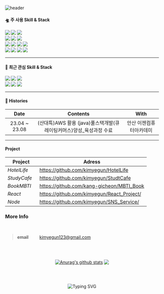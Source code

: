###
<div align="left">
  
![header](https://capsule-render.vercel.app/api?type=waving&color=timeGradient&text=Welcome%20to%20My%20GitHub%20&animation=fadeIn&fontSize=40&fontAlignY=40&fontAlign=50&height=250&desc=Web%20Front%20End%20Developer&rotate=0)


#### 🛸 주 사용 Skill & Stack
  
<h4>
<img src="https://img.shields.io/badge/react-61DAFB?style=flat&logo=react&logoColor=000"/>
<img src="https://img.shields.io/badge/redux-764ABC?style=flat&logo=redux&logoColor=000"/>
<img src="https://img.shields.io/badge/styled_components-DB7093?style=flat&logo=styled-components&logoColor=fff"/><br>
<img src="https://img.shields.io/badge/JavaScript-F7DF1E?style=flat&logo=JavaScript&logoColor=white">
<img src="https://img.shields.io/badge/HTML5-E34F26?style=flat&logo=HTML5&logoColor=white">
<img src="https://img.shields.io/badge/CSS3-1572B6?style=flat&logo=CSS3&logoColor=white"> <br>
<img src="https://img.shields.io/badge/aws-232F3E?style=flat&logo=Amazon aws&logoColor=white">
<img src="https://img.shields.io/badge/github-181717?style=flat&logo=github&logoColor=white">
<img src="https://img.shields.io/badge/VSCode-007ACC?style=flat&logo=VisualStudioCode&logoColor=white">
<img src="https://img.shields.io/badge/webpack-8DD6F9?style=flat&logo=webpack&logoColor=000"/>
<br>
<img src="https://img.shields.io/badge/MongoDB-47A248?style=flat&logo=MongoDB&logoColor=fff"/>
  <img src="https://img.shields.io/badge/node.js-74b816?style=flat&logo=node.js&logoColor=fff"/>
<img src="https://img.shields.io/badge/MariaDB-1F305F?style=flat&logo=MariaDB&logoColor=fff"/>
<img src="https://img.shields.io/badge/GitKraken-79287?style=flat&logo=GitKraken&logoColor=fff"/>

<br>

<div>
  
---
   
</div>
  
</h4>

#### 🎲 최근 관심 Skill & Stack

<h4>

<img src="https://img.shields.io/badge/sass-CC6699?style=flat&logo=sass&logoColor=fff"/>
<img src="https://img.shields.io/badge/Jest-C21325?style=flat&logo=Jest&logoColor=fff"/>
<img src="https://img.shields.io/badge/recoil-0067A3?style=flat&logo=recoil&logoColor=fff"/><br>
<img src="https://img.shields.io/badge/next.js-000000?style=flat&logo=next.js&logoColor=fff"/>
<img src="https://img.shields.io/badge/typescript-1c7ed6?style=flat&logo=typescript&logoColor=fff"/>
<img src="https://img.shields.io/badge/Babel-F9DC3E?style=flat&logo=Babel&logoColor=fff"/>



<div>
  
---
   
</div>

</h4>

<h4>

#### 🎥 Histories
<div align="center">
  
| Date | Contents | With |
|:---:|:---:|:---:|
| 23.04 ~ 23.08 | (산대특)AWS 활용 (java)풀스택개발(큐레이팅커머스)양성_육성과정 수료 | 안산 이젠컴퓨터아카데미 |

</h4>

<div>
  
---
   
</div>

<div align="left">
  
####  Project
| Project | Adress |
|---|---|
 |*HotelLife* &nbsp;| https://github.com/kimyegun/HotelLife          | 
 |*StudyCafe* &nbsp;| https://github.com/kimyegun/StudtCafe          |
 |*BookMBTI* &nbsp; | https://github.com/kang-gicheon/MBTI_Book      |
 |*React* &nbsp; | https://github.com/kimyegun/React_Project/   |
 |*Node* &nbsp; | https://github.com/kimyegun/SNS_Service/      |


### More Info 

<br>

> **email** 　　 kimyegun123@gmail.com 


</div>


<br>
<br>
 


    
 <a href="https://github.com/anuraghazra/github-readme-stats"><img align="center" src="https://github-readme-stats.vercel.app/api?username=kimyegun&show_icons=true&include_all_commits=true&theme=buefy&hide_border=true" alt="Anurag's github stats" /></a>  <a href="https://github.com/anuraghazra/github-readme-stats"><img align="center" src="https://github-readme-stats.vercel.app/api/top-langs/?username=kimyegun&layout=compact&theme=buefy&hide_border=true" /></a> 

  <br/>
  <br/>
  
  </div>



<div align="center">

  ![Typing SVG](https://readme-typing-svg.herokuapp.com/?color=5B5755&lines=kimyegub's+GitHub&font=Dancing+Script&size=50&center=true&vCenter=true&width=600&height=80)

  </div>

  
  
  <br/>















  


  

<!--
**kimyegun/kimyegun** is a ✨ _special_ ✨ repository because its `README.md` (this file) appears on your GitHub profile.

Here are some ideas to get you started:

- 🔭 I’m currently working on ...
- 🌱 I’m currently learning ...
- 👯 I’m looking to collaborate on ...
- 🤔 I’m looking for help with ...
- 💬 Ask me about ...
- 📫 How to reach me: ...
- 😄 Pronouns: ...
- ⚡ Fun fact: ...
-->

